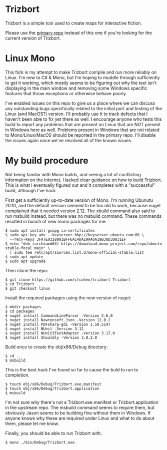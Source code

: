 # Trizbort 

Trizbort is a simple tool used to create maps for interactive fiction.

Please use the [primary repo](https://github.com/JasonLautzenheiser/trizbort)
instead of this one if you're looking for the current version of Trizbort.

# Linux Mono

This fork is my attempt to make Trizbort compile and run more reliably
on Linux.  I'm new to C# & Mono, but I'm hoping to muddle through
sufficiently to get it working, which mostly seems to be figuring out
why the text isn't displaying in the main window and removing some
Windows specific features that throw exceptions or otherwise behave
poorly.

I've enabled issues on this repo to give us a place where we can
discuss any outstanding bugs specifically related to the initial port
and testing of the Linux (and MacOS?) version.  I'll probably use it
to track defects that I haven't been able to fix yet there as well.  I
encourage anyone who tests this build to report any problems that are
present on Linux that are NOT present in Windows here as well.
Problems present in Windows that are not related to Mono/Linux/MacOS
should be reported in the primary repo.  I'll disable the issues again
once we've resolved all of the known issues.

# My build procedure

Not being familar with Mono builds, and seeing a lot of conflicting
information on the Internet, I lacked clear guidance on how to build
Trizbort.  This is what I eventually figured out and it completes with
a "successful" build, although I've hack

First get a sufficiently up-to-date version of Mono.  I'm running
Ubunutu 20.10, and the default version seemed to be too old to work,
because nuget complained that it needed version 2.12.  The xbuild
command also said to run msbuild instead, but there was no msbuild
command.  These commands resulted in bunch of new mono packages for
me:

    $ sudo apt install gnupg ca-certificates
    $ sudo apt-key adv --keyserver hkp://keyserver.ubuntu.com:80 \
      --recv-keys 3FA7E0328081BFF6A14DA29AA6A19B38D3D831EF
    $ echo "deb [arch=amd64] https://download.mono-project.com/repo/ubuntu stable-focal main" \
      | sudo tee /etc/apt/sources.list.d/mono-official-stable.list
    $ sudo apt update
    $ sudo apt upgrade

Then clone the repo:

    $ git clone https://github.com/cfcohen/trizbort Trizbort
    $ cd Trizbort
    $ git checkout linux

Install the required packages using the new version of nuget:

    $ mkdir packages
    $ cd packages
    $ nuget install CommandLineParser -Version 2.6.0
    $ nuget install Newtonsoft.Json -Version 12.0.2
    $ nuget install PDFsharp-gdi -Version 1.50.5147
    $ nuget install NUnit -Version 3.12
    $ nuget install NUnit3TestAdapter -Version 3.17.0
    $ nuget install Shouldly -Version 3.0.2.0

Build once to create the obj/x86/Debug directory:

    $ cd ..
    $ msbuild

This is the best hack I've found so far to cause the buld to run
to completion.

    $ touch obj/x86/Debug/Trizbort.exe.manifest
    $ touch obj/x86/Debug/Trizbort.application
    $ msbuild

I'm not sure why there's not a Trizbort.exe.manifest or
Trizbort.application in the upstream repo.  The msbuild command seems
to require them, but obviously Jason seems to be building fine without
them in Windows.  If anyone knows why these are required under Linux
and what to do about them, please let me know.

Finally, you should be able to run Trizbort with:

    $ mono ./bin/Debug/Trizbort.exe
